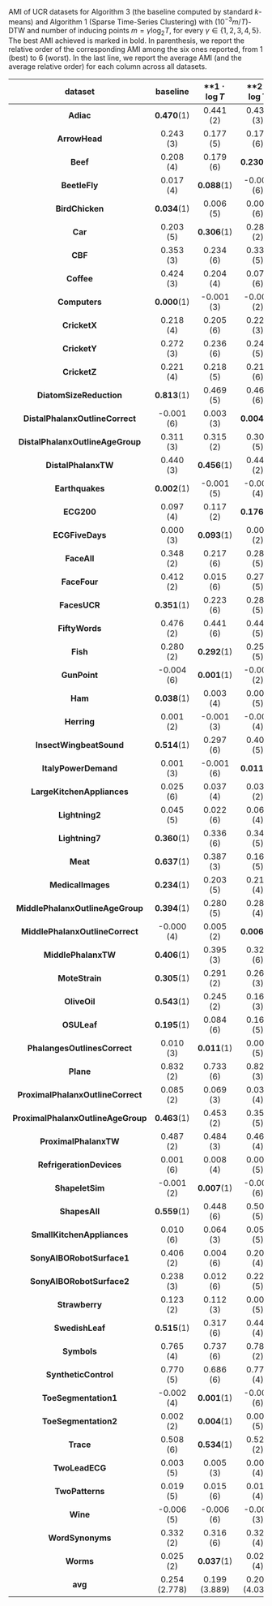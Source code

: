 AMI of UCR datasets for Algorithm 3 (the baseline computed by standard $k$-means) and Algorithm 1 (Sparse Time-Series Clustering)
with $(10^{-3}m / T)$-DTW and number of inducing points $m = \gamma \log_2 T$, for every $\gamma \in \{1, 2, 3, 4, 5\}$. The best AMI achieved is marked in bold. In parenthesis, we report the relative order of the corresponding AMI among the six ones reported, from $1$ (best) to $6$ (worst). In the last line, we report the average AMI (and the average relative order) for each column across all datasets.

| **dataset**                        | **baseline**       | ****$1\cdot \log{T}$** | ****$2\cdot \log{T}$** | ****$3\cdot \log{T}$** | ****$4\cdot \log{T}$** | ****$5\cdot \log{T}$** |
|:----------------------------------:|:------------------:|:-----------------------------:|:-----------------------------:|:-----------------------------:|:-----------------------------:|:-----------------------------:|
| **Adiac**                          | **0.470**(1) | 0.441 (2)                     | 0.437 (3)                     | 0.389 (6)                     | 0.413 (5)                     | 0.428 (4)                     |
| **ArrowHead**                      | 0.243 (3)          | 0.177 (5)                     | 0.174 (6)                     | 0.251 (2)                     | 0.235 (4)                     | **0.251**(1)            |
| **Beef**                           | 0.208 (4)          | 0.179 (6)                     | **0.230**(1)            | 0.228 (2)                     | 0.215 (3)                     | 0.203 (5)                     |
| **BeetleFly**                      | 0.017 (4)          | **0.088**(1)            | -0.003 (6)                    | 0.042 (2)                     | 0.016 (5)                     | 0.023 (3)                     |
| **BirdChicken**                    | **0.034**(1) | 0.006 (5)                     | 0.005 (6)                     | 0.027 (3)                     | 0.034 (2)                     | 0.013 (4)                     |
| **Car**                            | 0.203 (5)          | **0.306**(1)            | 0.281 (2)                     | 0.233 (3)                     | 0.165 (6)                     | 0.204 (4)                     |
| **CBF**                            | 0.353 (3)          | 0.234 (6)                     | 0.331 (5)                     | 0.340 (4)                     | **0.369**(1)            | 0.356 (2)                     |
| **Coffee**                         | 0.424 (3)          | 0.204 (4)                     | 0.074 (6)                     | 0.086 (5)                     | 0.440 (2)                     | **0.574**(1)            |
| **Computers**                      | **0.000**(1) | -0.001 (3)                    | -0.000 (2)                    | -0.001 (4)                    | -0.001 (6)                    | -0.001 (5)                    |
| **CricketX**                       | 0.218 (4)          | 0.205 (6)                     | 0.221 (3)                     | **0.228**(1)            | 0.221 (2)                     | 0.215 (5)                     |
| **CricketY**                       | 0.272 (3)          | 0.236 (6)                     | 0.242 (5)                     | 0.272 (2)                     | 0.265 (4)                     | **0.275**(1)            |
| **CricketZ**                       | 0.221 (4)          | 0.218 (5)                     | 0.218 (6)                     | 0.222 (3)                     | **0.231**(1)            | 0.227 (2)                     |
| **DiatomSizeReduction**            | **0.813**(1) | 0.469 (5)                     | 0.465 (6)                     | 0.669 (4)                     | 0.744 (2)                     | 0.739 (3)                     |
| **DistalPhalanxOutlineCorrect**    | -0.001 (6)         | 0.003 (3)                     | **0.004**(1)            | 0.003 (2)                     | -0.001 (5)                    | -0.000 (4)                    |
| **DistalPhalanxOutlineAgeGroup**   | 0.311 (3)          | 0.315 (2)                     | 0.304 (5)                     | 0.287 (6)                     | **0.327**(1)            | 0.306 (4)                     |
| **DistalPhalanxTW**                | 0.440 (3)          | **0.456**(1)            | 0.447 (2)                     | 0.410 (6)                     | 0.433 (4)                     | 0.420 (5)                     |
| **Earthquakes**                    | **0.002**(1) | -0.001 (5)                    | -0.000 (4)                    | -0.000 (2)                    | -0.000 (3)                    | -0.001 (6)                    |
| **ECG200**                         | 0.097 (4)          | 0.117 (2)                     | **0.176**(1)            | 0.060 (6)                     | 0.080 (5)                     | 0.101 (3)                     |
| **ECGFiveDays**                    | 0.000 (3)          | **0.093**(1)            | 0.008 (2)                     | -0.001 (6)                    | -0.000 (5)                    | -0.000 (4)                    |
| **FaceAll**                        | 0.348 (2)          | 0.217 (6)                     | 0.283 (5)                     | 0.294 (4)                     | 0.314 (3)                     | **0.352**(1)            |
| **FaceFour**                       | 0.412 (2)          | 0.015 (6)                     | 0.278 (5)                     | 0.332 (3)                     | 0.312 (4)                     | **0.422**(1)            |
| **FacesUCR**                       | **0.351**(1) | 0.223 (6)                     | 0.284 (5)                     | 0.296 (4)                     | 0.297 (3)                     | 0.342 (2)                     |
| **FiftyWords**                     | 0.476 (2)          | 0.441 (6)                     | 0.448 (5)                     | 0.464 (4)                     | 0.469 (3)                     | **0.478**(1)            |
| **Fish**                           | 0.280 (2)          | **0.292**(1)            | 0.251 (5)                     | 0.243 (6)                     | 0.274 (3)                     | 0.274 (4)                     |
| **GunPoint**                       | -0.004 (6)         | **0.001**(1)            | -0.003 (2)                    | -0.003 (3)                    | -0.004 (5)                    | -0.004 (4)                    |
| **Ham**                            | **0.038**(1) | 0.003 (4)                     | 0.001 (5)                     | 0.027 (2)                     | -0.003 (6)                    | 0.010 (3)                     |
| **Herring**                        | 0.001 (2)          | -0.001 (3)                    | -0.001 (4)                    | -0.005 (5)                    | **0.002**(1)            | -0.005 (6)                    |
| **InsectWingbeatSound**            | **0.514**(1) | 0.297 (6)                     | 0.401 (5)                     | 0.423 (4)                     | 0.463 (3)                     | 0.464 (2)                     |
| **ItalyPowerDemand**               | 0.001 (3)          | -0.001 (6)                    | **0.011**(1)            | 0.000 (4)                     | 0.002 (2)                     | -0.000 (5)                    |
| **LargeKitchenAppliances**         | 0.025 (6)          | 0.037 (4)                     | 0.039 (2)                     | **0.039**(1)            | 0.037 (3)                     | 0.030 (5)                     |
| **Lightning2**                     | 0.045 (5)          | 0.022 (6)                     | 0.066 (4)                     | 0.068 (3)                     | 0.068 (2)                     | **0.068**(1)            |
| **Lightning7**                     | **0.360**(1) | 0.336 (6)                     | 0.348 (5)                     | 0.348 (4)                     | 0.354 (3)                     | 0.357 (2)                     |
| **Meat**                           | **0.637**(1) | 0.387 (3)                     | 0.161 (5)                     | 0.065 (6)                     | 0.498 (2)                     | 0.288 (4)                     |
| **MedicalImages**                  | **0.234**(1) | 0.203 (5)                     | 0.215 (4)                     | 0.202 (6)                     | 0.223 (2)                     | 0.218 (3)                     |
| **MiddlePhalanxOutlineAgeGroup**   | **0.394**(1) | 0.280 (5)                     | 0.285 (4)                     | 0.252 (6)                     | 0.386 (3)                     | 0.393 (2)                     |
| **MiddlePhalanxOutlineCorrect**    | -0.000 (4)         | 0.005 (2)                     | **0.006**(1)            | -0.000 (5)                    | 0.000 (3)                     | -0.001 (6)                    |
| **MiddlePhalanxTW**                | **0.406**(1) | 0.395 (3)                     | 0.320 (6)                     | 0.320 (5)                     | 0.393 (4)                     | 0.403 (2)                     |
| **MoteStrain**                     | **0.305**(1) | 0.291 (2)                     | 0.264 (3)                     | 0.240 (6)                     | 0.254 (5)                     | 0.262 (4)                     |
| **OliveOil**                       | **0.543**(1) | 0.245 (2)                     | 0.166 (3)                     | 0.050 (4)                     | -0.023 (6)                    | -0.018 (5)                    |
| **OSULeaf**                        | **0.195**(1) | 0.084 (6)                     | 0.162 (5)                     | 0.188 (3)                     | 0.181 (4)                     | 0.189 (2)                     |
| **PhalangesOutlinesCorrect**       | 0.010 (3)          | **0.011**(1)            | 0.006 (5)                     | 0.002 (6)                     | 0.007 (4)                     | 0.011 (2)                     |
| **Plane**                          | 0.832 (2)          | 0.733 (6)                     | 0.826 (3)                     | 0.784 (5)                     | 0.821 (4)                     | **0.840**(1)            |
| **ProximalPhalanxOutlineCorrect**  | 0.085 (2)          | 0.069 (3)                     | 0.037 (4)                     | 0.032 (5)                     | 0.029 (6)                     | **0.086**(1)            |
| **ProximalPhalanxOutlineAgeGroup** | **0.463**(1) | 0.453 (2)                     | 0.358 (5)                     | 0.240 (6)                     | 0.428 (4)                     | 0.453 (3)                     |
| **ProximalPhalanxTW**              | 0.487 (2)          | 0.484 (3)                     | 0.460 (4)                     | 0.438 (5)                     | 0.431 (6)                     | **0.507**(1)            |
| **RefrigerationDevices**           | 0.001 (6)          | 0.008 (4)                     | 0.007 (5)                     | **0.013**(1)            | 0.011 (2)                     | 0.010 (3)                     |
| **ShapeletSim**                    | -0.001 (2)         | **0.007**(1)            | -0.002 (6)                    | -0.002 (5)                    | -0.001 (3)                    | -0.002 (4)                    |
| **ShapesAll**                      | **0.559**(1) | 0.448 (6)                     | 0.504 (5)                     | 0.539 (4)                     | 0.544 (3)                     | 0.556 (2)                     |
| **SmallKitchenAppliances**         | 0.010 (6)          | 0.064 (3)                     | 0.053 (5)                     | 0.065 (2)                     | 0.059 (4)                     | **0.073**(1)            |
| **SonyAIBORobotSurface1**          | 0.406 (2)          | 0.004 (6)                     | 0.206 (4)                     | 0.077 (5)                     | 0.240 (3)                     | **0.436**(1)            |
| **SonyAIBORobotSurface2**          | 0.238 (3)          | 0.012 (6)                     | 0.221 (5)                     | **0.264**(1)            | 0.238 (2)                     | 0.238 (4)                     |
| **Strawberry**                     | 0.123 (2)          | 0.112 (3)                     | 0.005 (5)                     | **0.133**(1)            | 0.004 (6)                     | 0.073 (4)                     |
| **SwedishLeaf**                    | **0.515**(1) | 0.317 (6)                     | 0.440 (4)                     | 0.430 (5)                     | 0.441 (3)                     | 0.477 (2)                     |
| **Symbols**                        | 0.765 (4)          | 0.737 (6)                     | 0.782 (2)                     | 0.779 (3)                     | 0.760 (5)                     | **0.783**(1)            |
| **SyntheticControl**               | 0.770 (5)          | 0.686 (6)                     | 0.774 (4)                     | 0.778 (3)                     | 0.779 (2)                     | **0.782**(1)            |
| **ToeSegmentation1**               | -0.002 (4)         | **0.001**(1)            | -0.002 (6)                    | -0.002 (2)                    | -0.002 (3)                    | -0.002 (5)                    |
| **ToeSegmentation2**               | 0.002 (2)          | **0.004**(1)            | 0.000 (5)                     | 0.001 (4)                     | 0.001 (3)                     | -0.000 (6)                    |
| **Trace**                          | 0.508 (6)          | **0.534**(1)            | 0.529 (2)                     | 0.513 (3)                     | 0.512 (5)                     | 0.513 (4)                     |
| **TwoLeadECG**                     | 0.003 (5)          | 0.005 (3)                     | 0.005 (4)                     | 0.017 (2)                     | 0.001 (6)                     | **0.034**(1)            |
| **TwoPatterns**                    | 0.019 (5)          | 0.015 (6)                     | 0.019 (4)                     | 0.021 (2)                     | **0.024**(1)            | 0.019 (3)                     |
| **Wine**                           | -0.006 (5)         | -0.006 (6)                    | -0.004 (3)                    | -0.003 (2)                    | **-0.002**(1)           | -0.005 (4)                    |
| **WordSynonyms**                   | 0.332 (2)          | 0.316 (6)                     | 0.321 (4)                     | 0.321 (5)                     | 0.328 (3)                     | **0.333**(1)            |
| **Worms**                          | 0.025 (2)          | **0.037**(1)            | 0.024 (4)                     | 0.014 (6)                     | 0.019 (5)                     | 0.025 (3)                     |
| **avg**                            | 0.254 (2.778)      | 0.199 (3.889)                 | 0.209 (4.032)                 | 0.207 (3.810)                 | 0.228 (3.492)                 | 0.240 (3.000)                 |
